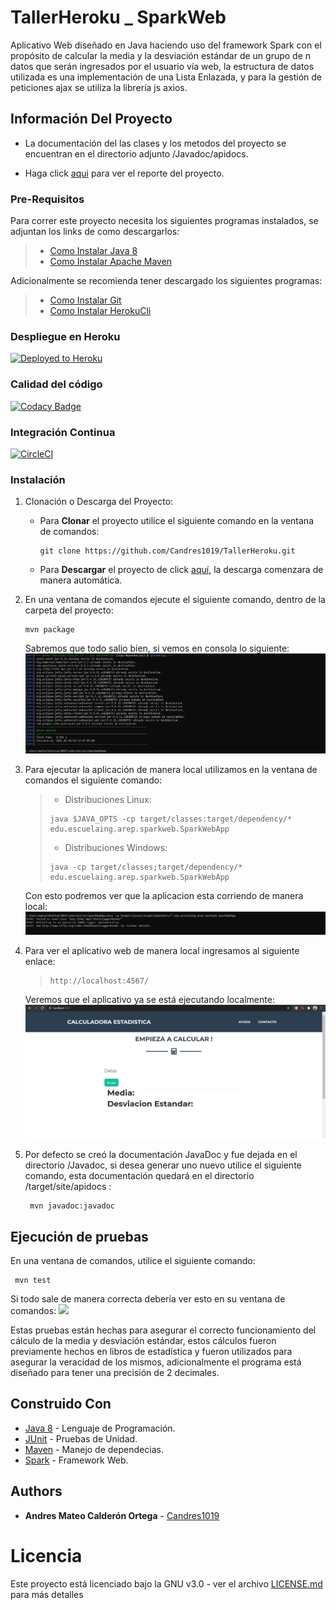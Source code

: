 # TallerHeroku _ SparkWeb

Aplicativo Web diseñado en Java haciendo uso del framework Spark con el propósito de calcular la media y la desviación
estándar de un grupo de n datos que serán ingresados por el usuario vía web, la estructura de datos utilizada es una
implementación de una Lista Enlazada, y para la gestión de peticiones ajax se utiliza la librería js axios.

## Información Del Proyecto

* La documentación del las clases y los metodos del proyecto se encuentran en el directorio adjunto /Javadoc/apidocs.

* Haga click [aqui](Reporte_Taller1AREP.pdf) para ver el reporte del proyecto.

### Pre-Requisitos

Para correr este proyecto necesita los siguientes programas instalados, se adjuntan los
links de como descargarlos:
> - [Como Instalar Java 8](https://www.java.com/es/download/)
> - [Como Instalar Apache Maven](http://maven.apache.org/download.html#Installation)

Adicionalmente se recomienda tener descargado los siguientes programas:
> - [Como Instalar Git](http://git-scm.com/book/en/v2/Getting-Started-Installing-Git)
> - [Como Instalar HerokuCli](https://devcenter.heroku.com/articles/heroku-cli#download-and-install)

### Despliegue en Heroku
[![Deployed to Heroku](https://www.herokucdn.com/deploy/button.png)](https://fast-tor-09008.herokuapp.com/)
### Calidad del código
[![Codacy Badge](https://app.codacy.com/project/badge/Grade/5a490e7c2a734708a02d7a1d0c1814da)](https://www.codacy.com/gh/Candres1019/TallerHeroku/dashboard?utm_source=github.com&amp;utm_medium=referral&amp;utm_content=Candres1019/TallerHeroku&amp;utm_campaign=Badge_Grade)
### Integración Continua
[![CircleCI](https://circleci.com/gh/Candres1019/TallerHeroku.svg?style=svg)](https://app.circleci.com/pipelines/github/Candres1019/TallerHeroku)

### Instalación

1. Clonación o Descarga del Proyecto:

    - Para **Clonar** el proyecto utilice el siguiente comando en la ventana de comandos:
       ```
       git clone https://github.com/Candres1019/TallerHeroku.git
       ```
    - Para **Descargar** el proyecto de click [aquí](https://github.com/Candres1019/TallerHeroku/archive/main.zip),
      la descarga comenzara de manera automática.

2. En una ventana de comandos ejecute el siguiente comando, dentro de la carpeta del proyecto:
    ```
    mvn package
    ```
   Sabremos que todo salio bien, si vemos en consola lo siguiente:
   ![](./img/mvnPackage.PNG)
   
3. Para ejecutar la aplicación de manera local utilizamos en la ventana de comandos el siguiente comando:
    > * Distribuciones Linux:
    > ```
    > java $JAVA_OPTS -cp target/classes:target/dependency/* edu.escuelaing.arep.sparkweb.SparkWebApp
    > ```
    > * Distribuciones Windows:
    > ```
    > java -cp target/classes;target/dependency/* edu.escuelaing.arep.sparkweb.SparkWebApp
    > ```
   Con esto podremos ver que la aplicacion esta corriendo de manera local:
   ![](./img/aplicativoLocal.PNG)

4. Para ver el aplicativo web de manera local ingresamos al siguiente enlace:
    > ```
    > http://localhost:4567/
    > ```

   Veremos que el aplicativo ya se está ejecutando localmente:
    ![](./img/aplicativoWeb.PNG)

5. Por defecto se creó la documentación JavaDoc y fue dejada en el directorio /Javadoc, si desea generar uno nuevo
   utilice el siguiente comando, esta documentación quedará en el directorio /target/site/apidocs :
   ```
    mvn javadoc:javadoc
    ```
## Ejecución de pruebas

En una ventana de comandos, utilice el siguiente comando:
   ```
    mvn test
   ```
Si todo sale de manera correcta debería ver esto en su ventana de comandos:
![](./img/test.PNG)

Estas pruebas están hechas para asegurar el correcto funcionamiento del cálculo de la media y desviación estándar,
estos cálculos fueron previamente hechos en libros de estadística y fueron utilizados para asegurar la veracidad de
los mismos, adicionalmente el programa está diseñado para tener una precisión de 2 decimales.

## Construido Con

* [Java 8](https://www.java.com/es/) - Lenguaje de Programación.
* [JUnit](https://junit.org/junit5/) - Pruebas de Unidad.
* [Maven](https://maven.apache.org/) - Manejo de dependecias.
* [Spark](https://sparkjava.com/) - Framework Web.

## Authors

* **Andres Mateo Calderón Ortega** - [Candres1019](https://github.com/Candres1019)

# Licencia
Este proyecto está licenciado bajo la GNU v3.0 - ver el archivo [LICENSE.md](https://github.com/Candres1019/Taller1-AREP/blob/main/LICENSE) para más detalles